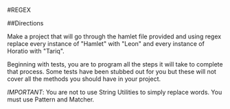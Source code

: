 #REGEX

##Directions

Make a project that will go through the hamlet file provided and using regex replace every instance of "Hamlet" with "Leon" and every instance of Horatio with "Tariq".

Beginning with tests, you are to program all the steps it will take to complete that process. Some tests have been stubbed out for you but these will not cover all the methods you should have in your project.

*IMPORTANT*: You are not to use String Utilities to simply replace words. You must use Pattern and Matcher.